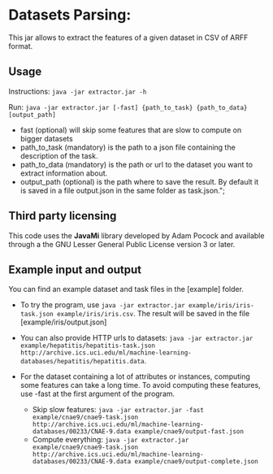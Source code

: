 # Datasets Parsing:

This jar allows to extract the features of a given dataset in CSV of ARFF format.

## Usage

Instructions: `java -jar extractor.jar -h`

Run: `java -jar extractor.jar [-fast] {path_to_task} {path_to_data} [output_path]`
* fast (optional) will skip some features that are slow to compute on bigger datasets
* path\_to\_task (mandatory) is the path to a json file containing the description of the task.
* path\_to\_data (mandatory) is the path or url to the dataset you want to extract information about.
* output_path (optional) is the path where to save the result. By default it is saved in a file output.json in the same folder as task.json.";

## Third party licensing
This code uses the **JavaMi** library developed by Adam Pocock and available through a the GNU Lesser General Public License version 3 or later.

## Example input and output

You can find an example dataset and task files in the [example] folder.

* To try the program, use `java -jar extractor.jar example/iris/iris-task.json example/iris/iris.csv`.
The result will be saved in the file [example/iris/output.json]

* You can also provide HTTP urls to datasets: `java -jar extractor.jar example/hepatitis/hepatitis-task.json http://archive.ics.uci.edu/ml/machine-learning-databases/hepatitis/hepatitis.data`.

* For the dataset containing a lot of attributes or instances, computing some features can take a long time. To avoid computing these features, use -fast at the first argument of the program.
  * Skip slow features: `java -jar extractor.jar -fast example/cnae9/cnae9-task.json http://archive.ics.uci.edu/ml/machine-learning-databases/00233/CNAE-9.data example/cnae9/output-fast.json`
  * Compute everything: `java -jar extractor.jar example/cnae9/cnae9-task.json http://archive.ics.uci.edu/ml/machine-learning-databases/00233/CNAE-9.data example/cnae9/output-complete.json`
